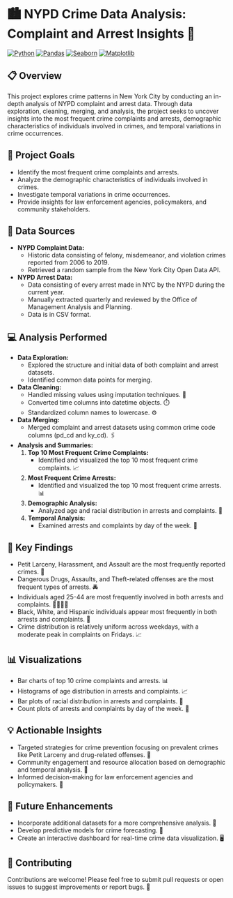 # 🏙️ NYPD Crime Data Analysis: Complaint and Arrest Insights 🚨

[![Python](https://img.shields.io/badge/python-3.x-blue.svg)](https://www.python.org/)
[![Pandas](https://img.shields.io/badge/pandas-%23150458.svg?style=for-the-badge&logo=pandas&logoColor=white)](https://pandas.pydata.org/)
[![Seaborn](https://img.shields.io/badge/seaborn-%234CB391.svg?style=for-the-badge&logo=seaborn&logoColor=white)](https://seaborn.pydata.org/)
[![Matplotlib](https://img.shields.io/badge/matplotlib-%23E35A2C.svg?style=for-the-badge&logo=matplotlib&logoColor=white)](https://matplotlib.org/)

## 📋 Overview

This project explores crime patterns in New York City by conducting an in-depth analysis of NYPD complaint and arrest data. Through data exploration, cleaning, merging, and analysis, the project seeks to uncover insights into the most frequent crime complaints and arrests, demographic characteristics of individuals involved in crimes, and temporal variations in crime occurrences.

## 🎯 Project Goals

* Identify the most frequent crime complaints and arrests.
* Analyze the demographic characteristics of individuals involved in crimes.
* Investigate temporal variations in crime occurrences.
* Provide insights for law enforcement agencies, policymakers, and community stakeholders.

## 📂 Data Sources

* **NYPD Complaint Data:**
    * Historic data consisting of felony, misdemeanor, and violation crimes reported from 2006 to 2019.
    * Retrieved a random sample from the New York City Open Data API.
* **NYPD Arrest Data:**
    * Data consisting of every arrest made in NYC by the NYPD during the current year.
    * Manually extracted quarterly and reviewed by the Office of Management Analysis and Planning.
    * Data is in CSV format.

## 💻 Analysis Performed

* **Data Exploration:**
    * Explored the structure and initial data of both complaint and arrest datasets.
    * Identified common data points for merging.
* **Data Cleaning:**
    * Handled missing values using imputation techniques. 🧹
    * Converted time columns into datetime objects. ⏱️
    * Standardized column names to lowercase. ⚙️
* **Data Merging:**
    * Merged complaint and arrest datasets using common crime code columns (pd_cd and ky_cd). 🖇️
* **Analysis and Summaries:**
    1.  **Top 10 Most Frequent Crime Complaints:**
        * Identified and visualized the top 10 most frequent crime complaints. 📈
    2.  **Most Frequent Crime Arrests:**
        * Identified and visualized the top 10 most frequent crime arrests. 📊
    3.  **Demographic Analysis:**
        * Analyzed age and racial distribution in arrests and complaints. 👥
    4.  **Temporal Analysis:**
        * Examined arrests and complaints by day of the week. 📅

## 🔑 Key Findings

* Petit Larceny, Harassment, and Assault are the most frequently reported crimes. 🚨
* Dangerous Drugs, Assaults, and Theft-related offenses are the most frequent types of arrests. 🚔
* Individuals aged 25-44 are most frequently involved in both arrests and complaints. 👨‍👩‍👧‍👦
* Black, White, and Hispanic individuals appear most frequently in both arrests and complaints. 🤝
* Crime distribution is relatively uniform across weekdays, with a moderate peak in complaints on Fridays. 📈

## 📊 Visualizations

* Bar charts of top 10 crime complaints and arrests. 📊
* Histograms of age distribution in arrests and complaints. 📈
* Bar plots of racial distribution in arrests and complaints. 👥
* Count plots of arrests and complaints by day of the week. 📅

## 💡 Actionable Insights

* Targeted strategies for crime prevention focusing on prevalent crimes like Petit Larceny and drug-related offenses. 🎯
* Community engagement and resource allocation based on demographic and temporal analysis. 🤝
* Informed decision-making for law enforcement agencies and policymakers. 📝

## 🚀 Future Enhancements

* Incorporate additional datasets for a more comprehensive analysis. 📂
* Develop predictive models for crime forecasting. 🤖
* Create an interactive dashboard for real-time crime data visualization. 🖥️

## 🤝 Contributing

Contributions are welcome! Please feel free to submit pull requests or open issues to suggest improvements or report bugs. 🐞
